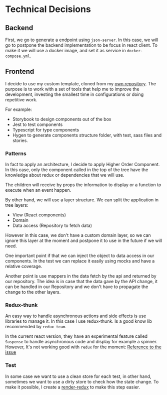 # Technical Decisions

## Backend
First, we go to generate a endpoint using `json-server`. In this case, we will go to postpone the backend implementation 
to be focus in react client. To make it we will use a docker image, and set it as service in `docker-compose.yml`.

## Frontend
I decide to use my custom template, cloned from my [own repository](https://github.com/adrian-afergon/react-boilerplate).
The purpose is to work with a set of tools that help me to improve the development, investing the smallest time in 
configurations or doing repetitive work.

For example:
- Storybook to design components out of the box
- Jest to test components
- Typescript for type components 
- Hygen to generate components structure folder, with test, sass files and stories. 

### Patterns

In fact to apply an architecture, I decide to apply Higher Order Component. In this case, only the
component called in the top of the tree have the knowledge about redux or dependencies that we will use.

The children will receive by props the information to display or a function to execute when an event happen.

By other hand, we will use a layer structure. We can split the application in tree layers:
- View (React components)
- Domain
- Data access (Repository to fetch data)

However in this case, we don't have a custom domain layer, so we can ignore this layer at the moment and 
postpone it to use in the future if we will need.

One important point if that we can inject the object to data access in our components. In the test we can replace 
it easily using mocks and have a relative coverage.

Another point is use mappers in the data fetch by the api and returned by our repository. The idea is in case that the 
data gave by the API change, it can be handled in our Repository and we don't have to propagate the change to the other 
layers.

### Redux-thunk
An easy way to handle asynchronous actions and side effects is use libraries to manage it. In this case I use redux-thunk.
Is a good know lib recommended by `redux team`.

In the current react version, they have an experimental feature called `Suspense` to handle asynchronous code and display
for example a spinner. However, It's not working good with `redux` for the moment:
[Reference to the issue](https://github.com/facebook/react/issues/15201#issuecomment-476792529)  

### Test
In some case we want to use a clean store for each test, in other hand, sometimes we want to use a dirty store to check 
how the state change. To make it possible, I create a [render-redux](./web/src/testHelpers/render-redux.tsx) to make
this step easier.
